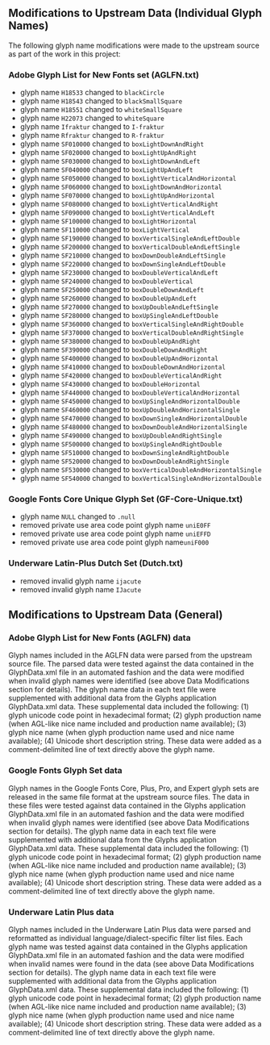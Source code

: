 ## Modifications to Upstream Data (Individual Glyph Names)

The following glyph name modifications were made to the upstream source as part of the work in this project:

### Adobe Glyph List for New Fonts set (AGLFN.txt)

- glyph name `H18533` changed to `blackCircle`
- glyph name `H18543` changed to `blackSmallSquare`
- glyph name `H18551` changed to `whiteSmallSquare`
- glyph name `H22073` changed to `whiteSquare`
- glyph name `Ifraktur` changed to `I-fraktur`
- glyph name `Rfraktur` changed to `R-fraktur`
- glyph name `SF010000` changed to `boxLightDownAndRight`
- glyph name `SF020000` changed to `boxLightUpAndRight`
- glyph name `SF030000` changed to `boxLightDownAndLeft`
- glyph name `SF040000` changed to `boxLightUpAndLeft`
- glyph name `SF050000` changed to `boxLightVerticalAndHorizontal`
- glyph name `SF060000` changed to `boxLightDownAndHorizontal`
- glyph name `SF070000` changed to `boxLightUpAndHorizontal`
- glyph name `SF080000` changed to `boxLightVerticalAndRight`
- glyph name `SF090000` changed to `boxLightVerticalAndLeft`
- glyph name `SF100000` changed to `boxLightHorizontal`
- glyph name `SF110000` changed to `boxLightVertical`
- glyph name `SF190000` changed to `boxVerticalSingleAndLeftDouble`
- glyph name `SF200000` changed to `boxVerticalDoubleAndLeftSingle`
- glyph name `SF210000` changed to `boxDownDoubleAndLeftSingle`
- glyph name `SF220000` changed to `boxDownSingleAndLeftDouble`
- glyph name `SF230000` changed to `boxDoubleVerticalAndLeft`
- glyph name `SF240000` changed to `boxDoubleVertical`
- glyph name `SF250000` changed to `boxDoubleDownAndLeft`
- glyph name `SF260000` changed to `boxDoubleUpAndLeft`
- glyph name `SF270000` changed to `boxUpDoubleAndLeftSingle`
- glyph name `SF280000` changed to `boxUpSingleAndLeftDouble`
- glyph name `SF360000` changed to `boxVerticalSingleAndRightDouble`
- glyph name `SF370000` changed to `boxVerticalDoubleAndRightSingle`
- glyph name `SF380000` changed to `boxDoubleUpAndRight`
- glyph name `SF390000` changed to `boxDoubleDownAndRight`
- glyph name `SF400000` changed to `boxDoubleUpAndHorizontal`
- glyph name `SF410000` changed to `boxDoubleDownAndHorizontal`
- glyph name `SF420000` changed to `boxDoubleVerticalAndRight`
- glyph name `SF430000` changed to `boxDoubleHorizontal`
- glyph name `SF440000` changed to `boxDoubleVerticalAndHorizontal`
- glyph name `SF450000` changed to `boxUpSingleAndHorizontalDouble`
- glyph name `SF460000` changed to `boxUpDoubleAndHorizontalSingle`
- glyph name `SF470000` changed to `boxDownSingleAndHorizontalDouble`
- glyph name `SF480000` changed to `boxDownDoubleAndHorizontalSingle`
- glyph name `SF490000` changed to `boxUpDoubleAndRightSingle`
- glyph name `SF500000` changed to `boxUpSingleAndRightDouble`
- glyph name `SF510000` changed to `boxDownSingleAndRightDouble`
- glyph name `SF520000` changed to `boxDownDoubleAndRightSingle`
- glyph name `SF530000` changed to `boxVerticalDoubleAndHorizontalSingle`
- glyph name `SF540000` changed to `boxVerticalSingleAndHorizontalDouble`

### Google Fonts Core Unique Glyph Set (GF-Core-Unique.txt)

- glyph name `NULL` changed to `.null`
- removed private use area code point glyph name `uniE0FF`
- removed private use area code point glyph name `uniEFFD`
- removed private use area code point glyph name`uniF000`

### Underware Latin-Plus Dutch Set (Dutch.txt)

- removed invalid glyph name `ijacute`
- removed invalid glyph name `IJacute`


## Modifications to Upstream Data (General)

### Adobe Glyph List for New Fonts (AGLFN) data

Glyph names included in the AGLFN data were parsed from the upstream source file.  The parsed data were tested against the data contained in the GlyphData.xml file in an automated fashion and the data were modified when invalid glyph names were identified (see above Data Modifications section for details). The glyph name data in each text file were supplemented with additional data from the Glyphs application GlyphData.xml data. These supplemental data included the following: (1) glyph unicode code point in hexadecimal format; (2) glyph production name (when AGL-like nice name included and production name available); (3) glyph nice name (when glyph production name used and nice name available); (4) Unicode short description string.  These data were added as a comment-delimited line of text directly above the glyph name.

### Google Fonts Glyph Set data

Glyph names in the Google Fonts Core, Plus, Pro, and Expert glyph sets are released in the same file format at the upstream source files.  The data in these files were tested against data contained in the Glyphs application GlyphData.xml file in an automated fashion and the data were modified when invalid glyph names were identified (see above Data Modifications section for details).  The glyph name data in each text file were supplemented with additional data from the Glyphs application GlyphData.xml data. These supplemental data included the following: (1) glyph unicode code point in hexadecimal format; (2) glyph production name (when AGL-like nice name included and production name available); (3) glyph nice name (when glyph production name used and nice name available); (4) Unicode short description string.  These data were added as a comment-delimited line of text directly above the glyph name.

### Underware Latin Plus data

Glyph names included in the Underware Latin Plus data were parsed and reformatted as individual language/dialect-specific filter list files.  Each glyph name was tested against data contained in the Glyphs application GlyphData.xml file in an automated fashion and the data were modified when invalid names were found in the data (see above Data Modifications section for details).  The glyph name data in each text file were supplemented with additional data from the Glyphs application GlyphData.xml data. These supplemental data included the following: (1) glyph unicode code point in hexadecimal format; (2) glyph production name (when AGL-like nice name included and production name available); (3) glyph nice name (when glyph production name used and nice name available); (4) Unicode short description string.  These data were added as a comment-delimited line of text directly above the glyph name.

